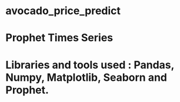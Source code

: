 ﻿# avocado_price_predict
# Prophet Times Series
# Libraries and tools used : Pandas, Numpy, Matplotlib, Seaborn and Prophet.
